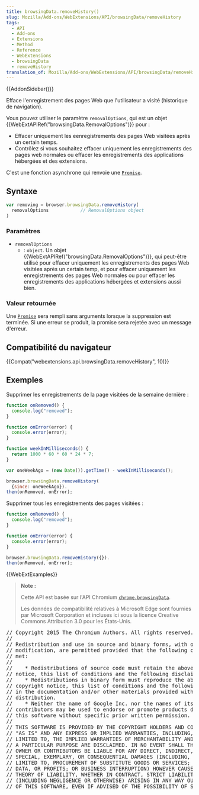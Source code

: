 ```yaml
---
title: browsingData.removeHistory()
slug: Mozilla/Add-ons/WebExtensions/API/browsingData/removeHistory
tags:
  - API
  - Add-ons
  - Extensions
  - Method
  - Reference
  - WebExtensions
  - browsingData
  - removeHistory
translation_of: Mozilla/Add-ons/WebExtensions/API/browsingData/removeHistory
---
```

{{AddonSidebar()}}

Efface l'enregistrement des pages Web que l'utilisateur a visité (historique de navigation).

Vous pouvez utiliser le paramètre `removalOptions`, qui est un objet  {{WebExtAPIRef("browsingData.RemovalOptions")}} pour :

- Effacer uniquement les eenregistrements des pages Web visitées après un certain temps.
- Contrôlez si vous souhaitez effacer uniquement les enregistrements des pages web normales ou effacer les enregistrements des applications hébergées et des extensions.

C'est une fonction asynchrone qui renvoie une [`Promise`](/fr/docs/Web/JavaScript/Reference/Objets_globaux/Promise).

## Syntaxe

```js
var removing = browser.browsingData.removeHistory(
  removalOptions            // RemovalOptions object
)
```

### Paramètres

- `removalOptions`
  - : `object`. Un objet {{WebExtAPIRef("browsingData.RemovalOptions")}}, qui peut-être utilisé pour effacer uniquement les enregistrements des pages Web visitées après un certain temp, et pour effacer uniquement les enregistrements des pages Web normales ou pour effacer les enregistrements des applications hébergées et extensions aussi bien.

### Valeur retournée

Une [`Promise`](/fr/docs/Web/JavaScript/Reference/Objets_globaux/Promise) sera rempli sans arguments lorsque la suppression est terminée. Si une erreur se produit, la promise sera rejetée avec un message d'erreur.

## Compatibilité du navigateur

{{Compat("webextensions.api.browsingData.removeHistory", 10)}}

## Exemples

Supprimer les enregistrements de la page visitées de la semaine dernière :

```js
function onRemoved() {
  console.log("removed");
}

function onError(error) {
  console.error(error);
}

function weekInMilliseconds() {
  return 1000 * 60 * 60 * 24 * 7;
}

var oneWeekAgo = (new Date()).getTime() - weekInMilliseconds();

browser.browsingData.removeHistory(
  {since: oneWeekAgo}).
then(onRemoved, onError);
```

Supprimer tous les enregistrements des pages visitées :

```js
function onRemoved() {
  console.log("removed");
}

function onError(error) {
  console.error(error);
}

browser.browsingData.removeHistory({}).
then(onRemoved, onError);
```

{{WebExtExamples}}

> **Note :**
>
> Cette API est basée sur l'API Chromium [`chrome.browsingData`](https://developer.chrome.com/extensions/browsingData).
>
> Les données de compatibilité relatives à Microsoft Edge sont fournies par Microsoft Corporation et incluses ici sous la licence Creative Commons Attribution 3.0 pour les États-Unis.

<div class="hidden"><pre>// Copyright 2015 The Chromium Authors. All rights reserved.
//
// Redistribution and use in source and binary forms, with or without
// modification, are permitted provided that the following conditions are
// met:
//
//    * Redistributions of source code must retain the above copyright
// notice, this list of conditions and the following disclaimer.
//    * Redistributions in binary form must reproduce the above
// copyright notice, this list of conditions and the following disclaimer
// in the documentation and/or other materials provided with the
// distribution.
//    * Neither the name of Google Inc. nor the names of its
// contributors may be used to endorse or promote products derived from
// this software without specific prior written permission.
//
// THIS SOFTWARE IS PROVIDED BY THE COPYRIGHT HOLDERS AND CONTRIBUTORS
// "AS IS" AND ANY EXPRESS OR IMPLIED WARRANTIES, INCLUDING, BUT NOT
// LIMITED TO, THE IMPLIED WARRANTIES OF MERCHANTABILITY AND FITNESS FOR
// A PARTICULAR PURPOSE ARE DISCLAIMED. IN NO EVENT SHALL THE COPYRIGHT
// OWNER OR CONTRIBUTORS BE LIABLE FOR ANY DIRECT, INDIRECT, INCIDENTAL,
// SPECIAL, EXEMPLARY, OR CONSEQUENTIAL DAMAGES (INCLUDING, BUT NOT
// LIMITED TO, PROCUREMENT OF SUBSTITUTE GOODS OR SERVICES; LOSS OF USE,
// DATA, OR PROFITS; OR BUSINESS INTERRUPTION) HOWEVER CAUSED AND ON ANY
// THEORY OF LIABILITY, WHETHER IN CONTRACT, STRICT LIABILITY, OR TORT
// (INCLUDING NEGLIGENCE OR OTHERWISE) ARISING IN ANY WAY OUT OF THE USE
// OF THIS SOFTWARE, EVEN IF ADVISED OF THE POSSIBILITY OF SUCH DAMAGE.
</pre></div>
